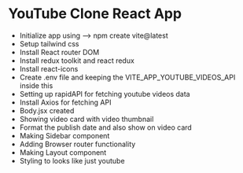 # YouTube Clone React App

- Initialize app using --> npm create vite@latest
- Setup tailwind css 
- Install React router DOM 
- Install redux toolkit and react redux
- Install react-icons
- Create .env file and keeping the VITE_APP_YOUTUBE_VIDEOS_API inside this
- Setting up rapidAPI for fetching youtube videos data
- Install Axios for fetching API
- Body.jsx created
- Showing video card with video thumbnail 
- Format the publish date and also show on video card
- Making Sidebar component
- Adding Browser router functionality
- Making Layout component
- Styling to looks like just youtube